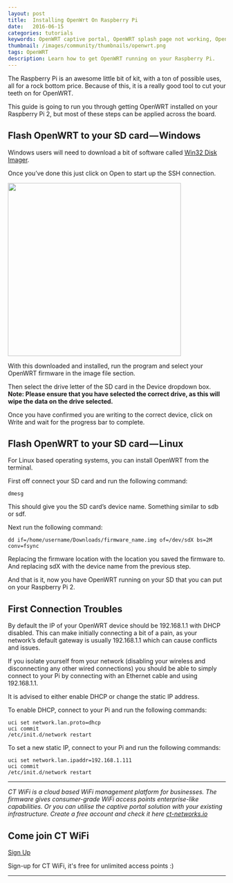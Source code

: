 ```yaml
---
layout: post
title:  Installing OpenWrt On Raspberry Pi
date:   2016-06-15
categories: tutorials
keywords: OpenWRT captive portal, OpenWRT splash page not working, OpenWRT splash page template, OpenWRT splash page free, OpenWRT splash page html, OpenWRT splash page hosting, OpenMesh captive portal, OpenMesh splash page not working, OpenMesh splash page template, OpenMesh splash page free, OpenMesh splash page html, OpenMesh splash page hosting, DD-WRT, OpenWRT Routing
thumbnail: /images/community/thumbnails/openwrt.png
tags: OpenWRT
description: Learn how to get OpenWRT running on your Raspberry Pi.
---
```


The Raspberry Pi is an awesome little bit of kit, with a ton of possible uses, all for a rock bottom price. Because of this, it is a really good tool to cut your teeth on for OpenWRT.

This guide is going to run you through getting OpenWRT installed on your Raspberry Pi 2, but most of these steps can be applied across the board.

## Flash OpenWRT to your SD card — Windows

Windows users will need to download a bit of software called [Win32 Disk Imager](https://sourceforge.net/projects/win32diskimager/).

Once you’ve done this just click on Open to start up the SSH connection.

<div class="mdl-typography--text-center">
  <img src="https://cdn-images-1.medium.com/max/880/0*QfqKCWA81l5rE5MU.jpg" width="400px">
</div>

With this downloaded and installed, run the program and select your OpenWRT firmware in the image file section.

Then select the drive letter of the SD card in the Device dropdown box. __Note: Please ensure that you have selected the correct drive, as this will wipe the data on the drive selected.__

Once you have confirmed you are writing to the correct device, click on Write and wait for the progress bar to complete.

## Flash OpenWRT to your SD card — Linux

For Linux based operating systems, you can install OpenWRT from the terminal.

First off connect your SD card and run the following command:

    dmesg

This should give you the SD card’s device name. Something similar to sdb or sdf.

Next run the following command:

    dd if=/home/username/Downloads/firmware_name.img of=/dev/sdX bs=2M conv=fsync

Replacing the firmware location with the location you saved the firmware to. And replacing sdX with the device name from the previous step.

And that is it, now you have OpenWRT running on your SD that you can put on your Raspberry Pi 2.

## First Connection Troubles

By default the IP of your OpenWRT device should be 192.168.1.1 with DHCP disabled. This can make initially connecting a bit of a pain, as your network’s default gateway is usually 192.168.1.1 which can cause conflicts and issues.

If you isolate yourself from your network (disabling your wireless and disconnecting any other wired connections) you should be able to simply connect to your Pi by connecting with an Ethernet cable and using 192.168.1.1.

It is advised to either enable DHCP or change the static IP address.

To enable DHCP, connect to your Pi and run the following commands:

    uci set network.lan.proto=dhcp
    uci commit
    /etc/init.d/network restart

To set a new static IP, connect to your Pi and run the following commands:

    uci set network.lan.ipaddr=192.168.1.111
    uci commit
    /etc/init.d/network restart

<hr>

*CT WiFi is a cloud based WiFi management platform for businesses. The firmware gives consumer-grade WiFi access points enterprise-like capabilities. Or you can utilise the captive portal solution with your existing infrastructure. Create a free account and check it here <a href="https://ct-networks.io">ct-networks.io</a>*


<div class="mdl-typography--text-center">

<h2>Come join CT WiFi</h2>

<a href="/sign-up" class="button success dst">Sign Up</a><br>

<p>Sign-up for CT WiFi, it's free for unlimited access points :)</p>

<hr>

</div>
